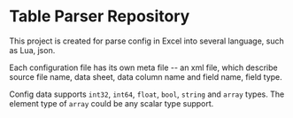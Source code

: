 Table Parser Repository
=======================

This project is created for parse config in Excel into several language, such
as Lua, json.

Each configuration file has its own meta file -- an xml file, which describe
source file name, data sheet, data column name and field name, field type.

Config data supports `int32`, `int64`, `float`, `bool`, `string` and `array` types. The element type of
`array` could be any scalar type support.